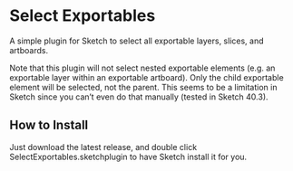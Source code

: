 # Select Exportables
A simple plugin for Sketch to select all exportable layers, slices, and artboards.

Note that this plugin will not select nested exportable elements (e.g. an exportable layer within an exportable artboard). Only the child exportable element will be selected, not the parent. This seems to be a limitation in Sketch since you can’t even do that manually (tested in Sketch 40.3).

## How to Install
Just download the latest release, and double click SelectExportables.sketchplugin to have Sketch install it for you.